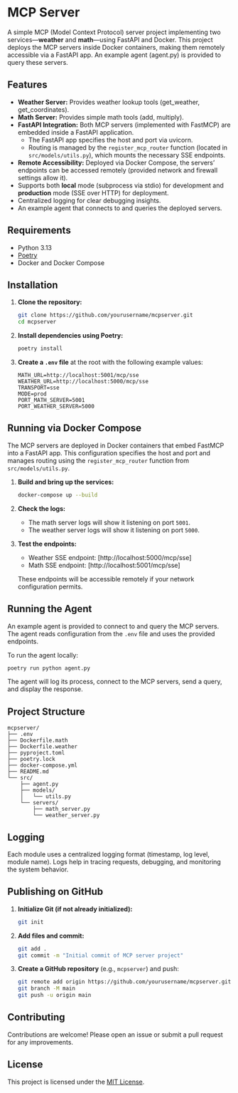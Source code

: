 # MCP Server

A simple MCP (Model Context Protocol) server project implementing two services—**weather** and **math**—using FastAPI and Docker. This project deploys the MCP servers inside Docker containers, making them remotely accessible via a FastAPI app. An example agent (agent.py) is provided to query these servers.

## Features

- **Weather Server:** Provides weather lookup tools (get_weather, get_coordinates).
- **Math Server:** Provides simple math tools (add, multiply).
- **FastAPI Integration:** Both MCP servers (implemented with FastMCP) are embedded inside a FastAPI application.  
  - The FastAPI app specifies the host and port via uvicorn.  
  - Routing is managed by the `register_mcp_router` function (located in `src/models/utils.py`), which mounts the necessary SSE endpoints.
- **Remote Accessibility:** Deployed via Docker Compose, the servers’ endpoints can be accessed remotely (provided network and firewall settings allow it).
- Supports both **local** mode (subprocess via stdio) for development and **production** mode (SSE over HTTP) for deployment.
- Centralized logging for clear debugging insights.
- An example agent that connects to and queries the deployed servers.

## Requirements

- Python 3.13
- [Poetry](https://python-poetry.org/)
- Docker and Docker Compose

## Installation

1. **Clone the repository:**

   ```sh
   git clone https://github.com/yourusername/mcpserver.git
   cd mcpserver
   ```

2. **Install dependencies using Poetry:**

   ```sh
   poetry install
   ```

3. **Create a `.env` file** at the root with the following example values:

   ```properties
   MATH_URL=http://localhost:5001/mcp/sse
   WEATHER_URL=http://localhost:5000/mcp/sse
   TRANSPORT=sse
   MODE=prod
   PORT_MATH_SERVER=5001
   PORT_WEATHER_SERVER=5000
   ```

## Running via Docker Compose

The MCP servers are deployed in Docker containers that embed FastMCP into a FastAPI app. This configuration specifies the host and port and manages routing using the `register_mcp_router` function from `src/models/utils.py`.

1. **Build and bring up the services:**

   ```sh
   docker-compose up --build
   ```

2. **Check the logs:**

   - The math server logs will show it listening on port `5001`.
   - The weather server logs will show it listening on port `5000`.

3. **Test the endpoints:**

   - Weather SSE endpoint: [http://localhost:5000/mcp/sse]
   - Math SSE endpoint: [http://localhost:5001/mcp/sse]

   These endpoints will be accessible remotely if your network configuration permits.

## Running the Agent

An example agent is provided to connect to and query the MCP servers. The agent reads configuration from the `.env` file and uses the provided endpoints.

To run the agent locally:

```sh
poetry run python agent.py
```

The agent will log its process, connect to the MCP servers, send a query, and display the response.

## Project Structure

```
mcpserver/
├── .env
├── Dockerfile.math
├── Dockerfile.weather
├── pyproject.toml
├── poetry.lock
├── docker-compose.yml
├── README.md
└── src/
    ├── agent.py
    ├── models/
    │   └── utils.py
    └── servers/
        ├── math_server.py
        └── weather_server.py
```

## Logging

Each module uses a centralized logging format (timestamp, log level, module name). Logs help in tracing requests, debugging, and monitoring the system behavior.

## Publishing on GitHub

1. **Initialize Git (if not already initialized):**

   ```sh
   git init
   ```

2. **Add files and commit:**

   ```sh
   git add .
   git commit -m "Initial commit of MCP server project"
   ```

3. **Create a GitHub repository** (e.g., `mcpserver`) and push:

   ```sh
   git remote add origin https://github.com/yourusername/mcpserver.git
   git branch -M main
   git push -u origin main
   ```

## Contributing

Contributions are welcome! Please open an issue or submit a pull request for any improvements.

## License

This project is licensed under the [MIT License](LICENSE).